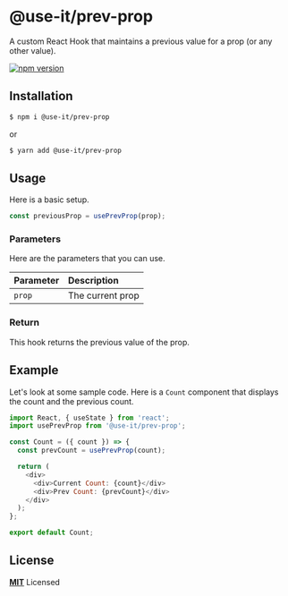 # @use-it/prev-prop

A custom React Hook that maintains a previous value for a prop (or any other value).

[![npm version](https://badge.fury.io/js/%40use-it%2Fprev-prop.svg)](https://badge.fury.io/js/%40use-it%2Fprev-prop)

## Installation

```bash
$ npm i @use-it/prev-prop
```

or

```bash
$ yarn add @use-it/prev-prop
```

## Usage

Here is a basic setup.

```js
const previousProp = usePrevProp(prop);
```

### Parameters

Here are the parameters that you can use.

| Parameter  | Description                                                                      |
| :--------- | :------------------------------------------------------------------------------- |
| `prop` | The current prop |

### Return

This hook returns the previous value of the prop.

## Example

Let's look at some sample code. Here is a `Count` component that displays the count and the previous count.

```js
import React, { useState } from 'react';
import usePrevProp from '@use-it/prev-prop';

const Count = ({ count }) => {
  const prevCount = usePrevProp(count);

  return (
    <div>
      <div>Current Count: {count}</div>
      <div>Prev Count: {prevCount}</div>
    </div>
  );
};

export default Count;
```

## License

**[MIT](LICENSE)** Licensed
